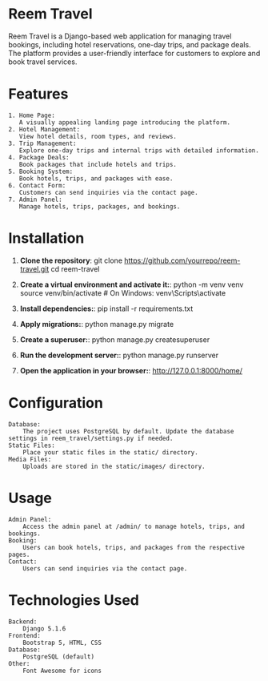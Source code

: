 # Reem Travel

Reem Travel is a Django-based web application for managing travel bookings, including hotel reservations, one-day trips, and package deals. The platform provides a user-friendly interface for customers to explore and book travel services.

# Features

    1. Home Page:
       A visually appealing landing page introducing the platform.
    2. Hotel Management:
       View hotel details, room types, and reviews.
    3. Trip Management:
       Explore one-day trips and internal trips with detailed information.
    4. Package Deals:
       Book packages that include hotels and trips.
    5. Booking System:
       Book hotels, trips, and packages with ease.
    6. Contact Form:
       Customers can send inquiries via the contact page.
    7. Admin Panel:
       Manage hotels, trips, packages, and bookings.

# Installation

1. **Clone the repository**:
   git clone https://github.com/yourrepo/reem-travel.git
   cd reem-travel

2. **Create a virtual environment and activate it:**:
   python -m venv venv
   source venv/bin/activate # On Windows: venv\Scripts\activate

3. **Install dependencies:**:
   pip install -r requirements.txt

4. **Apply migrations:**:
   python manage.py migrate

5. **Create a superuser:**:
   python manage.py createsuperuser

6. **Run the development server:**:
   python manage.py runserver

7. **Open the application in your browser:**:
   http://127.0.0.1:8000/home/

# Configuration

    Database:
        The project uses PostgreSQL by default. Update the database settings in reem_travel/settings.py if needed.
    Static Files:
        Place your static files in the static/ directory.
    Media Files:
        Uploads are stored in the static/images/ directory.

# Usage

    Admin Panel:
        Access the admin panel at /admin/ to manage hotels, trips, and bookings.
    Booking:
        Users can book hotels, trips, and packages from the respective pages.
    Contact:
        Users can send inquiries via the contact page.

# Technologies Used

    Backend:
        Django 5.1.6
    Frontend:
        Bootstrap 5, HTML, CSS
    Database:
        PostgreSQL (default)
    Other:
        Font Awesome for icons
